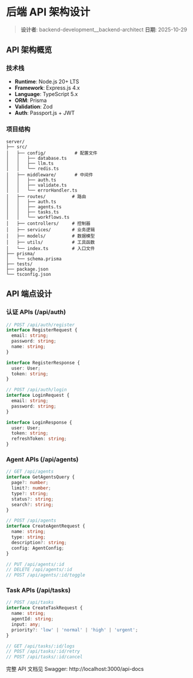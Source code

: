 # 后端 API 架构设计

> **设计者**: backend-development__backend-architect
> **日期**: 2025-10-29

## API 架构概览

### 技术栈
- **Runtime**: Node.js 20+ LTS
- **Framework**: Express.js 4.x
- **Language**: TypeScript 5.x
- **ORM**: Prisma
- **Validation**: Zod
- **Auth**: Passport.js + JWT

### 项目结构

```
server/
├── src/
│   ├── config/           # 配置文件
│   │   ├── database.ts
│   │   ├── llm.ts
│   │   └── redis.ts
│   ├── middleware/       # 中间件
│   │   ├── auth.ts
│   │   ├── validate.ts
│   │   └── errorHandler.ts
│   ├── routes/          # 路由
│   │   ├── auth.ts
│   │   ├── agents.ts
│   │   ├── tasks.ts
│   │   └── workflows.ts
│   ├── controllers/     # 控制器
│   ├── services/        # 业务逻辑
│   ├── models/          # 数据模型
│   ├── utils/           # 工具函数
│   └── index.ts         # 入口文件
├── prisma/
│   └── schema.prisma
├── tests/
├── package.json
└── tsconfig.json
```

## API 端点设计

### 认证 APIs (/api/auth)

```typescript
// POST /api/auth/register
interface RegisterRequest {
  email: string;
  password: string;
  name: string;
}

interface RegisterResponse {
  user: User;
  token: string;
}

// POST /api/auth/login
interface LoginRequest {
  email: string;
  password: string;
}

interface LoginResponse {
  user: User;
  token: string;
  refreshToken: string;
}
```

### Agent APIs (/api/agents)

```typescript
// GET /api/agents
interface GetAgentsQuery {
  page?: number;
  limit?: number;
  type?: string;
  status?: string;
  search?: string;
}

// POST /api/agents
interface CreateAgentRequest {
  name: string;
  type: string;
  description?: string;
  config: AgentConfig;
}

// PUT /api/agents/:id
// DELETE /api/agents/:id
// POST /api/agents/:id/toggle
```

### Task APIs (/api/tasks)

```typescript
// POST /api/tasks
interface CreateTaskRequest {
  name: string;
  agentId: string;
  input: any;
  priority?: 'low' | 'normal' | 'high' | 'urgent';
}

// GET /api/tasks/:id/logs
// POST /api/tasks/:id/retry
// POST /api/tasks/:id/cancel
```

完整 API 文档见 Swagger: http://localhost:3000/api-docs
